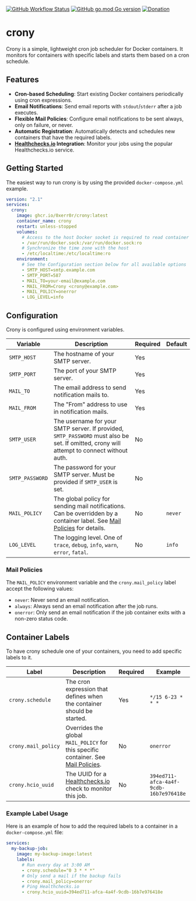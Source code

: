 [![GitHub Workflow Status](https://img.shields.io/github/actions/workflow/status/0xERR0R/crony/build.yaml "Build")](https://github.com/0xERR0R/blocky/actions/workflows/build.yaml)
[![GitHub go.mod Go version](https://img.shields.io/github/go-mod/go-version/0xERR0R/blocky "Go version")](#)
[![Donation](https://img.shields.io/badge/buy%20me%20a%20coffee-donate-blueviolet.svg)](https://ko-fi.com/0xerr0r)

# crony

Crony is a simple, lightweight cron job scheduler for Docker containers. It monitors for containers with specific labels and starts them based on a cron schedule.

## Features

- **Cron-based Scheduling**: Start existing Docker containers periodically using cron expressions.
- **Email Notifications**: Send email reports with `stdout`/`stderr` after a job executes.
- **Flexible Mail Policies**: Configure email notifications to be sent always, only on failure, or never.
- **Automatic Registration**: Automatically detects and schedules new containers that have the required labels.
- **[Healthchecks.io](https://healthchecks.io) Integration**: Monitor your jobs using the popular Healthchecks.io service.

## Getting Started

The easiest way to run crony is by using the provided `docker-compose.yml` example.

```yaml
version: "2.1"
services:
  crony:
    image: ghcr.io/0xerr0r/crony:latest
    container_name: crony
    restart: unless-stopped
    volumes:
      # Access to the host Docker socket is required to read container labels and start job containers
      - /var/run/docker.sock:/var/run/docker.sock:ro
      # Synchronize the time zone with the host
      - /etc/localtime:/etc/localtime:ro
    environment:
      # See the Configuration section below for all available options
      - SMTP_HOST=smtp.example.com
      - SMTP_PORT=587
      - MAIL_TO=your-email@example.com
      - MAIL_FROM=Crony <crony@example.com>
      - MAIL_POLICY=onerror
      - LOG_LEVEL=info
```

## Configuration

Crony is configured using environment variables.

| Variable        | Description                                                                                                                                 | Required | Default |
|-----------------|---------------------------------------------------------------------------------------------------------------------------------------------|----------|---------|
| `SMTP_HOST`     | The hostname of your SMTP server.                                                                                                           | Yes      |         |
| `SMTP_PORT`     | The port of your SMTP server.                                                                                                               | Yes      |         |
| `MAIL_TO`       | The email address to send notification mails to.                                                                                            | Yes      |         |
| `MAIL_FROM`     | The "From" address to use in notification mails.                                                                                            | Yes      |         |
| `SMTP_USER`     | The username for your SMTP server. If provided, `SMTP_PASSWORD` must also be set. If omitted, crony will attempt to connect without auth.   | No       |         |
| `SMTP_PASSWORD` | The password for your SMTP server. Must be provided if `SMTP_USER` is set.                                                                  | No       |         |
| `MAIL_POLICY`   | The global policy for sending mail notifications. Can be overridden by a container label. See [Mail Policies](#mail-policies) for details.  | No       | `never` |
| `LOG_LEVEL`     | The logging level. One of `trace`, `debug`, `info`, `warn`, `error`, `fatal`.                                                               | No       | `info`  |

### Mail Policies

The `MAIL_POLICY` environment variable and the `crony.mail_policy` label accept the following values:

- `never`: Never send an email notification.
- `always`: Always send an email notification after the job runs.
- `onerror`: Only send an email notification if the job container exits with a non-zero status code.

## Container Labels

To have crony schedule one of your containers, you need to add specific labels to it.

| Label               | Description                                                                                             | Required | Example                               |
|---------------------|---------------------------------------------------------------------------------------------------------|----------|---------------------------------------|
| `crony.schedule`    | The cron expression that defines when the container should be started.                                  | Yes      | `*/15 6-23 * * *`                     |
| `crony.mail_policy` | Overrides the global `MAIL_POLICY` for this specific container. See [Mail Policies](#mail-policies).    | No       | `onerror`                             |
| `crony.hcio_uuid`   | The UUID for a [Healthchecks.io](https://healthchecks.io) check to monitor this job.                    | No       | `394ed711-afca-4a4f-9cdb-16b7e976418e` |

### Example Label Usage

Here is an example of how to add the required labels to a container in a `docker-compose.yml` file:

```yaml
services:
  my-backup-job:
    image: my-backup-image:latest
    labels:
      # Run every day at 3:00 AM
      - crony.schedule="0 3 * * *"
      # Only send a mail if the backup fails
      - crony.mail_policy=onerror
      # Ping Healthchecks.io
      - crony.hcio_uuid=394ed711-afca-4a4f-9cdb-16b7e976418e
```